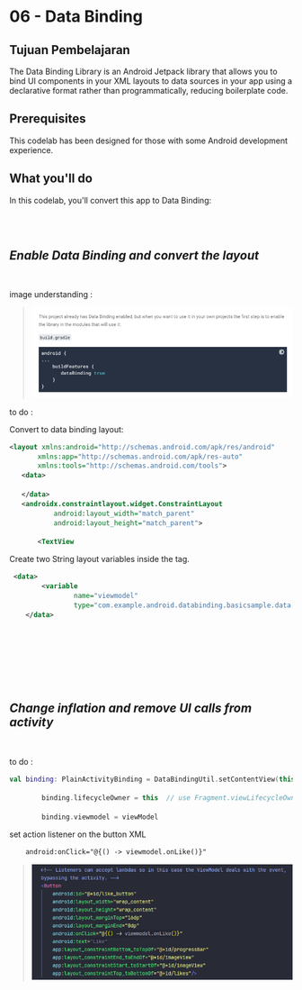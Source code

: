 # 06 - Data Binding 

## Tujuan Pembelajaran

The Data Binding Library is an Android Jetpack library that allows you to bind UI components in your XML layouts to data sources in your app using a declarative format rather than programmatically, reducing boilerplate code.

## Prerequisites

This codelab has been designed for those with some Android development experience.

## What you'll do

In this codelab, you'll convert this app to Data Binding:


<br/><br/>

## *Enable Data Binding and convert the layout*

<br/>

image understanding :

>![2](img/Screenshot_1.png)

to do :

Convert to data binding layout:

```xml
<layout xmlns:android="http://schemas.android.com/apk/res/android"
       xmlns:app="http://schemas.android.com/apk/res-auto"
       xmlns:tools="http://schemas.android.com/tools">
   <data>

   </data>
   <androidx.constraintlayout.widget.ConstraintLayout
           android:layout_width="match_parent"
           android:layout_height="match_parent">

       <TextView
```

Create two String layout variables inside the <data> tag.

```xml
 <data>
        <variable
                name="viewmodel"
                type="com.example.android.databinding.basicsample.data.SimpleViewModel"/>
    </data>
```

<br/> <br/> <br/>
<br/> <br/> <br/>

## *Change inflation and remove UI calls from activity*

<br/>

to do :

```kotlin
val binding: PlainActivityBinding = DataBindingUtil.setContentView(this, R.layout.solution)

        binding.lifecycleOwner = this  // use Fragment.viewLifecycleOwner for fragments

        binding.viewmodel = viewModel
```


set action listener on the button XML


```xml
    android:onClick="@{() -> viewmodel.onLike()}"
```

>![2](img/Screenshot_2.png)